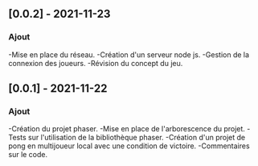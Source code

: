 ## [0.0.2] - 2021-11-23
### Ajout
-Mise en place du réseau.
-Création d'un serveur node js.
-Gestion de la connexion des joueurs.
-Révision du concept du jeu.

## [0.0.1] - 2021-11-22
### Ajout
-Création du projet phaser.
-Mise en place de l'arborescence du projet.
-Tests sur l'utilisation de la bibliothèque phaser.
-Création d'un projet de pong en multijoueur local avec une condition de victoire.
-Commentaires sur le code.